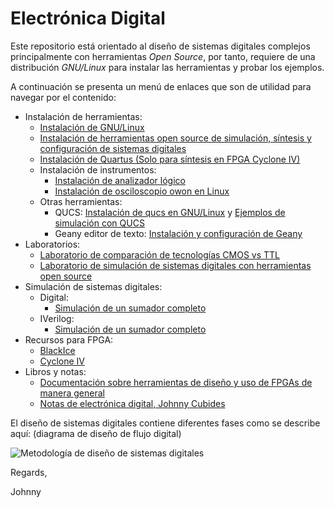 # Electrónica Digital

Este repositorio está orientado al diseño de sistemas digitales complejos
principalmente con herramientas *Open Source*, por tanto, requiere de una
distribución *GNU/Linux* para instalar las herramientas y probar los ejemplos.

A continuación se presenta un menú de enlaces que son de utilidad para
navegar por el contenido:

* Instalación de herramientas:
    * [Instalación de GNU/Linux](./installTools/how-install-linux.md)
    * [Instalación de herramientas open source de simulación, síntesis y configuración de sistemas digitales](./installTools/conda-and-tools.md)
    * [Instalación de Quartus (Solo para síntesis en FPGA Cyclone IV)](./installTools/quartus.md)
    * Instalación de instrumentos:
        * [Instalación de analizador lógico](./installTools/instruments/logic-analizer-24MHz-8CH/)
        * [Instalación de osciloscopio owon en Linux](./installTools/instruments/oscilloscope-owon/)
    * Otras herramientas:
        * QUCS: [Instalación de qucs en GNU/Linux](https://github.com/johnnycubides/qucs-tutorial-examples/tree/main/install/linux) y [Ejemplos de simulación con QUCS](https://github.com/johnnycubides/qucs-tutorial-examples/tree/main)
        * Geany editor de texto: [Instalación y configuración de Geany](./installTools/geany.md)
* Laboratorios:
    * [Laboratorio de comparación de tecnologías CMOS vs TTL](./labs/lab-tec/)
    * [Laboratorio de simulación de sistemas digitales con herramientas open source](./labs/lab01/)
* Simulación de sistemas digitales:
    * Digital:
        * [Simulación de un sumador completo](./simulations/digital/digital_sim_fullAdder/)
    * IVerilog:
        * [Simulación de un sumador completo](./simulations/iverilog/fullAdder/)
* Recursos para FPGA:
    * [BlackIce](./fpga-example/ice40-hx4k-MyStorm-BlackIce-Mx/)
    * [Cyclone IV](./fpga-example/altera-c4e6e10/)
* Libros y notas:
    * [Documentación sobre herramientas de diseño y uso de FPGAs de manera general](./resources/)
    * [Notas de electrónica digital, Johnny Cubides](https://codeberg.org/johnnycubides/digital-electronics-i-book/releases/download/v0.1/book.pdf)

El diseño de sistemas digitales contiene diferentes fases como se describe aquí: (diagrama de diseño de flujo digital)

![Metodología de diseño de sistemas digitales](img/metodoliga-de-diseno-sistemas-digitales.png)


Regards,

Johnny

